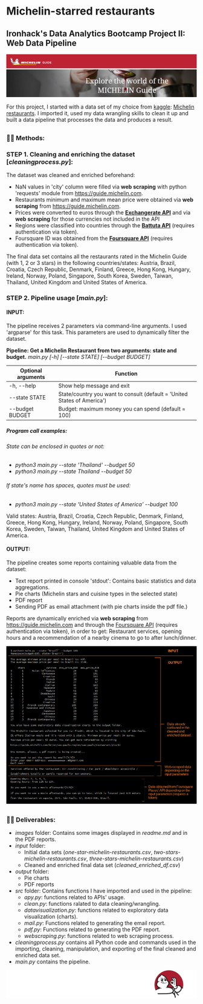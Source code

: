 # Michelin-starred restaurants

## Ironhack's Data Analytics Bootcamp Project II: Web Data Pipeline

![Michelin Guide](/images/michelin_2.png)
![Michelin Guide](/images/michelin_3.png)

For this project, I started with a data set of my choice from [kaggle](https://www.kaggle.com/): [Michelin restaurants](https://www.kaggle.com/jackywang529/michelin-restaurants#three-stars-michelin-restaurants.csv). I imported it, used my data wrangling skills to clean it up and built a data pipeline that processes the data and produces a result.

## 

### :woman_cook: Methods:

### STEP 1. Cleaning and enriching the dataset [*cleaningprocess.py*]:

The dataset was cleaned and enriched beforehand:
* NaN values in 'city' column were filled via **web scraping** with python 'requests' module from https://guide.michelin.com.
* Restaurants minimum and maximum mean price were obtained via **web scraping** from https://guide.michelin.com.
* Prices were converted to euros through the [**Exchangerate API**](https://api.exchangerate-api.com/) and via **web scraping** for those currencies not included in the API
* Regions were classified into countries through the [**Battuta API**](http://battuta.medunes.net/api) (requires authentication via token).
* Foursquare ID was obtained from the [**Foursquare API**](https://api.foursquare.com) (requires authentication via token).

The final data set contains all the restaurants rated in the Michelin Guide (with 1, 2 or 3 stars) in the following countries/states: Austria, Brazil, Croatia, Czech Republic, Denmark, Finland, Greece, Hong Kong, Hungary, Ireland, Norway, Poland, Singapore, South Korea, Sweden, Taiwan, Thailand, United Kingdom and United States of America.

### STEP 2. Pipeline usage [*main.py*]:

#### INPUT:

The pipeline receives 2 parameters via command-line arguments. I used 'argparse' for this task. This parameters are used to dynamically filter the dataset.

**Pipeline: Get a Michelin Restaurant from two arguments: state and budget.**
*main.py [-h] [--state STATE] [--budget BUDGET]*

Optional arguments | Function
------------------ | -------------
-h, --help | Show help message and exit
--state STATE | State/country you want to consult (default = 'United States of America')
--budget BUDGET | Budget: maximum money you can spend (default = 100)

##### Program call examples:
###### State can be enclosed in quotes or not:
* *python3 main.py --state 'Thailand' --budget 50*
* *python3 main.py --state Thailand --budget 50*
###### If state's name has spaces, quotes must be used:
* *python3 main.py --state 'United States of America' --budget 100*

Valid states: Austria, Brazil, Croatia, Czech Republic, Denmark, Finland, Greece, Hong Kong, Hungary, Ireland, Norway, Poland, Singapore, South Korea, Sweden, Taiwan, Thailand, United Kingdom and United States of America.

#### OUTPUT:

The pipeline creates some reports containing valuable data from the dataset:
* Text report printed in console 'stdout': Contains basic statistics and data aggregations.
* Pie charts (Michelin stars and cuisine types in the selected state)
* PDF report
* Sending PDF as email attachment (with pie charts inside the pdf file.)

Reports are dynamically enriched via **web scraping** from https://guide.michelin.com and through the [Foursquare API](https://api.foursquare.com) (requires authentication via token), in order to get: Restaurant services, opening hours and a recommendation of a nearby cinema to go to after lunch/dinner.

![commandline](/images/input_output.png)

## 

### :woman_cook: Deliverables:

* *images* folder: Contains some images displayed in *readme.md* and in the PDF reports.
* *input* folder:
    * Initial data sets (*one-star-michelin-restaurants.csv*, *two-stars-michelin-restaurants.csv*, *three-stars-michelin-restaurants.csv*)
    * Cleaned and enriched final data set (*cleaned_enriched_df.csv*)
* *output* folder:
    * Pie charts
    * PDF reports
* *src* folder: Contains functions I have imported and used in the pipeline:
    * *apy.py*: functions related to APIs' usage.
    * *clean.py*: functions ralated to data cleaning/wrangling.
    * *datavisualization.py*: functions related to exploratory data visualization (charts).
    * *mail.py*: Functions related to generating the email report.
    * *pdf.py*: Functions related to generating the PDF report.
    * *webscraping.py*: functions related to web scraping process.
* *cleaningprocess.py* contains all Python code and commands used in the importing, cleaning, manipulation, and exporting of the final cleaned and enriched data set.
* *main.py* contains the pipeline.

![Michelin Guide](/images/michelin_petit.png)